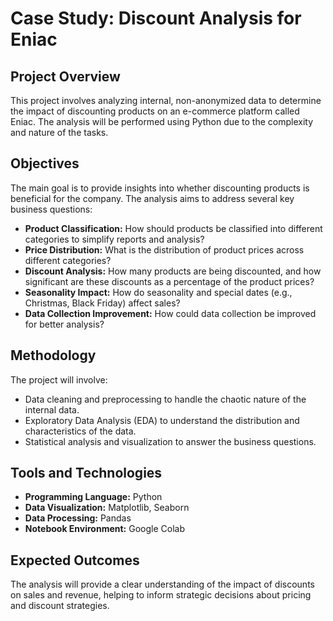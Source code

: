 # Case Study: Discount Analysis for Eniac

## Project Overview
This project involves analyzing internal, non-anonymized data to determine the impact of discounting products on an e-commerce platform called Eniac. The analysis will be performed using Python due to the complexity and nature of the tasks.

## Objectives
The main goal is to provide insights into whether discounting products is beneficial for the company. The analysis aims to address several key business questions:

- **Product Classification:** How should products be classified into different categories to simplify reports and analysis?
- **Price Distribution:** What is the distribution of product prices across different categories?
- **Discount Analysis:** How many products are being discounted, and how significant are these discounts as a percentage of the product prices?
- **Seasonality Impact:** How do seasonality and special dates (e.g., Christmas, Black Friday) affect sales?
- **Data Collection Improvement:** How could data collection be improved for better analysis?

## Methodology
The project will involve:
- Data cleaning and preprocessing to handle the chaotic nature of the internal data.
- Exploratory Data Analysis (EDA) to understand the distribution and characteristics of the data.
- Statistical analysis and visualization to answer the business questions.

## Tools and Technologies
- **Programming Language:** Python
- **Data Visualization:** Matplotlib, Seaborn
- **Data Processing:** Pandas
- **Notebook Environment:** Google Colab

## Expected Outcomes
The analysis will provide a clear understanding of the impact of discounts on sales and revenue, helping to inform strategic decisions about pricing and discount strategies.
